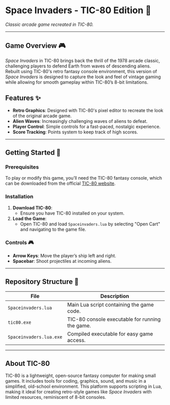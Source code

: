 
# Space Invaders - TIC-80 Edition 🚀

*Classic arcade game recreated in TIC-80.*

---

## Game Overview 🎮

*Space Invaders* in TIC-80 brings back the thrill of the 1978 arcade classic, challenging players to defend Earth from waves of descending aliens. Rebuilt using TIC-80's retro fantasy console environment, this version of *Space Invaders* is designed to capture the look and feel of vintage gaming while allowing for smooth gameplay within TIC-80’s 8-bit limitations.

## Features ✨

- **Retro Graphics**: Designed with TIC-80's pixel editor to recreate the look of the original arcade game.
- **Alien Waves**: Increasingly challenging waves of aliens to defeat.
- **Player Control**: Simple controls for a fast-paced, nostalgic experience.
- **Score Tracking**: Points system to keep track of high scores.

---

## Getting Started 🚀

### Prerequisites

To play or modify this game, you’ll need the TIC-80 fantasy console, which can be downloaded from the official [TIC-80 website](https://tic80.com/).

### Installation

1. **Download TIC-80**:
   - Ensure you have TIC-80 installed on your system.
2. **Load the Game**:
   - Open TIC-80 and load `Spaceinvaders.lua` by selecting "Open Cart" and navigating to the game file.

### Controls 🎮

- **Arrow Keys**: Move the player’s ship left and right.
- **Spacebar**: Shoot projectiles at incoming aliens.

---

## Repository Structure 📂

| File                       | Description                                      |
|----------------------------|--------------------------------------------------|
| `Spaceinvaders.lua`        | Main Lua script containing the game code.        |
| `tic80.exe`                | TIC-80 console executable for running the game.  |
| `Spaceinvaders.lua.exe`    | Compiled executable for easy game access.        |

---

## About TIC-80

TIC-80 is a lightweight, open-source fantasy computer for making small games. It includes tools for coding, graphics, sound, and music in a simplified, old-school environment. This platform supports scripting in Lua, making it ideal for creating retro-style games like *Space Invaders* with limited resources, reminiscent of 8-bit consoles.

